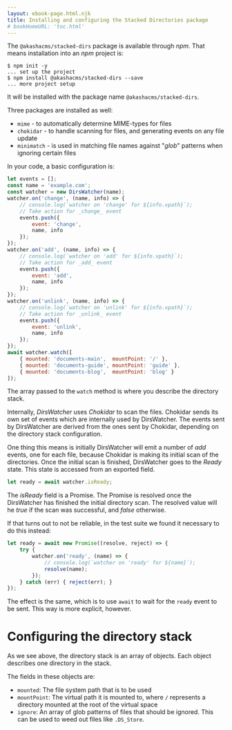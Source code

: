 ```yaml
---
layout: ebook-page.html.njk
title: Installing and configuring the Stacked Directories package
# bookHomeURL: 'toc.html'
---
```


The `@akashacms/stacked-dirs` package is available through _npm_.  That means installation into an _npm_ project is:

```
$ npm init -y
... set up the project
$ npm install @akashacms/stacked-dirs --save
... more project setup
```

It will be installed with the package name `@akashacms/stacked-dirs`.

Three packages are installed as well:  

* `mime` - to automatically determine MIME-types for files
* `chokidar` - to handle scanning for files, and generating events on any file update
* `minimatch` - is used in matching file names against "_glob_" patterns when ignoring certain files

In your code, a basic configuration is:

```js
let events = [];
const name = 'example.com';
const watcher = new DirsWatcher(name);
watcher.on('change', (name, info) => {
    // console.log(`watcher on 'change' for ${info.vpath}`);
    // Take action for _change_ event
    events.push({
        event: 'change',
        name, info
    });
});
watcher.on('add', (name, info) => {
    // console.log(`watcher on 'add' for ${info.vpath}`);
    // Take action for _add_ event
    events.push({
        event: 'add',
        name, info
    });
});
watcher.on('unlink', (name, info) => {
    // console.log(`watcher on 'unlink' for ${info.vpath}`);
    // Take action for _unlink_ event
    events.push({
        event: 'unlink',
        name, info
    });
});
await watcher.watch([
    { mounted: 'documents-main',  mountPoint: '/' },
    { mounted: 'documents-guide', mountPoint: 'guide' },
    { mounted: 'documents-blog',  mountPoint: 'blog' }
]);
```

The array passed to the `watch` method is where you describe the directory stack.

Internally, _DirsWatcher_ uses _Chokidar_ to scan the files.  Chokidar sends its own set of events which are internally used by DirsWatcher.  The events sent by DirsWatcher are derived from the ones sent by Chokidar, depending on the directory stack configuration.

One thing this means is initially DirsWatcher will emit a number of _add_ events, one for each file, because Chokidar is making its initial scan of the directories.  Once the initial scan is finished, DirsWatcher goes to the _Ready_ state.  This state is accessed from an exported field.

```js
let ready = await watcher.isReady;
```

The _isReady_ field is a Promise.  The Promise is resolved once the DirsWatcher has finished the initial directory scan.  The resolved value will he _true_ if the scan was successful, and _false_ otherwise.

If that turns out to not be reliable, in the test suite we found it necessary to do this instead:

```js
let ready = await new Promise((resolve, reject) => {
    try {
        watcher.on('ready', (name) => {
            // console.log(`watcher on 'ready' for ${name}`);
            resolve(name); 
        });
    } catch (err) { reject(err); }
});
```

The effect is the same, which is to use `await` to wait for the `ready` event to be sent.  This way is more explicit, however.

# Configuring the directory stack

As we see above, the directory stack is an array of objects.  Each object describes one directory in the stack.

The fields in these objects are:

* `mounted`: The file system path that is to be used
* `mountPoint`: The virtual path it is mounted to, where `/` represents a directory mounted at the root of the virtual space
* `ignore`: An array of glob patterns of files that should be ignored.  This can be used to weed out files like `.DS_Store`.




